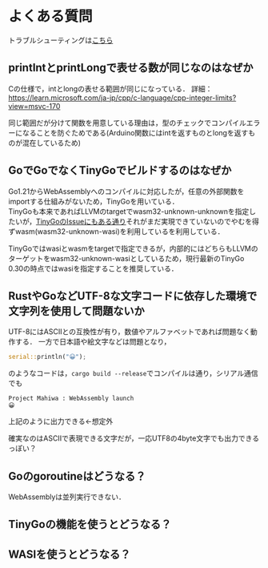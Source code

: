# よくある質問

トラブルシューティングは[こちら](/reference/developer/troubleshooting)

## printIntとprintLongで表せる数が同じなのはなぜか

Cの仕様で，intとlongの表せる範囲が同じになっている． 詳細：https://learn.microsoft.com/ja-jp/cpp/c-language/cpp-integer-limits?view=msvc-170

同じ範囲だが分けて関数を用意している理由は，型のチェックでコンパイルエラーになることを防ぐためである(Arduino関数にはintを返すものとlongを返すものが混在しているため)

## GoでGoでなくTinyGoでビルドするのはなぜか

Go1.21からWebAssemblyへのコンパイルに対応したが，任意の外部関数をimportする仕組みがないため，TinyGoを用いている．  
TinyGoも本来であればLLVMのtargetでwasm32-unknown-unknownを指定したいが，[TinyGoのIssueにもある通り](https://github.com/tinygo-org/tinygo/issues/3068)それがまだ実現できていないのでやむを得ずwasm(wasm32-unknown-wasi)を利用しているを利用している．

TinyGoではwasiとwasmをtargetで指定できるが，内部的にはどちらもLLVMのターゲットをwasm32-unknown-wasiとしているため，現行最新のTinyGo 0.30の時点ではwasiを指定することを推奨している．

## RustやGoなどUTF-8な文字コードに依存した環境で文字列を使用して問題ないか

UTF-8にはASCIIとの互換性が有り，数値やアルファベットであれば問題なく動作する．
一方で日本語や絵文字などは問題となり，

```rust
serial::println("😀");
```

のようなコードは，`cargo build --release`でコンパイルは通り，シリアル通信でも

```shell
Project Mahiwa : WebAssembly launch
😀
```

上記のように出力できる←想定外

確実なのはASCIIで表現できる文字だが，一応UTF8の4byte文字でも出力できるっぽい？

## Goのgoroutineはどうなる？

WebAssemblyは並列実行できない．

## TinyGoの機能を使うとどうなる？

## WASIを使うとどうなる？
